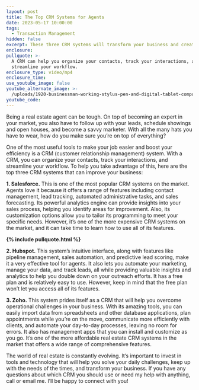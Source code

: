 ```yaml
---
layout: post
title: The Top CRM Systems for Agents
date: 2023-05-17 10:00:00
tags:
  - Transaction Management
hidden: false
excerpt: These three CRM systems will transform your business and create success.
enclosure:
pullquote: >-
  A CRM can help you organize your contacts, track your interactions, and
  streamline your workflow.
enclosure_type: video/mp4
enclosure_time:
use_youtube_image: false
youtube_alternate_image: >-
  /uploads/1920-businessman-working-stylus-pen-and-digital-tablet-computer-and-memo-note-and-laptop-computer-on-wooden-desk-in-modern-office-with-virtual-icons-interface.jpg
youtube_code:
---
```

Being a real estate agent can be tough. On top of becoming an expert in your market, you also have to follow up with your leads, schedule showings and open houses, and become a savvy marketer. With all the many hats you have to wear, how do you make sure you’re on top of everything?

One of the most useful tools to make your job easier and boost your efficiency is a CRM (customer relationship management) system. With a CRM, you can organize your contacts, track your interactions, and streamline your workflow. To help you take advantage of this, here are the top three CRM systems that can improve your business:&nbsp;

**1\. Salesforce.** This is one of the most popular CRM systems on the market. Agents love it because it offers a range of features including contact management, lead tracking, automated administrative tasks, and sales forecasting. Its powerful analytics engine can provide insights into your sales process, helping you identify areas for improvement. Also, its customization options allow you to tailor its programming to meet your specific needs. However, it’s one of the more expensive CRM systems on the market, and it can take time to learn how to use all of its features.

**{% include pullquote.html %}**

**2\. Hubspot.** This system’s intuitive interface, along with features like pipeline management, sales automation, and predictive lead scoring, make it a very effective tool for agents. It also lets you automate your marketing, manage your data, and track leads, all while providing valuable insights and analytics to help you double down on your outreach efforts. It has a free plan and is relatively easy to use. However, keep in mind that the free plan won’t let you access all of its features.

**3\. Zoho.** This system prides itself as a CRM that will help you overcome operational challenges in your business. With its amazing tools, you can easily import data from spreadsheets and other database applications, plan appointments while you’re on the move, communicate more efficiently with clients, and automate your day-to-day processes, leaving no room for errors. It also has management apps that you can install and customize as you go. It’s one of the more affordable real estate CRM systems in the market that offers a wide range of comprehensive features.

The world of real estate is constantly evolving. It’s important to invest in tools and technology that will help you solve your daily challenges, keep up with the needs of the times, and transform your business. If you have any questions about which CRM you should use or need my help with anything, call or email me. I’ll be happy to connect with you!